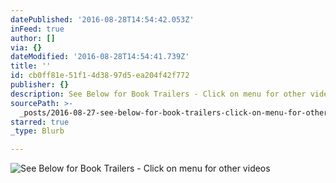 ```yaml
---
datePublished: '2016-08-28T14:54:42.053Z'
inFeed: true
author: []
via: {}
dateModified: '2016-08-28T14:54:41.739Z'
title: ''
id: cb0ff81e-51f1-4d38-97d5-ea204f42f772
publisher: {}
description: See Below for Book Trailers - Click on menu for other videos
sourcePath: >-
  _posts/2016-08-27-see-below-for-book-trailers-click-on-menu-for-other-videos.md
starred: true
_type: Blurb

---
```

![See Below for Book Trailers - Click on menu for other videos](https://the-grid-user-content.s3-us-west-2.amazonaws.com/800f0b96-e4f1-458a-9bf3-34a98e932da9.jpg)